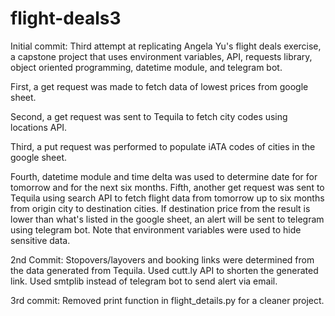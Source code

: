 # flight-deals3
Initial commit:
Third attempt at replicating Angela Yu's flight deals exercise, a capstone project that uses environment variables, API, requests library, object oriented programming,
datetime module, and telegram bot. 

First, a get request was made to fetch data of lowest prices from google sheet. 

Second, a get request was sent to Tequila to fetch city codes using locations API. 

Third, a put request was performed to populate iATA codes of cities in the google sheet. 

Fourth, datetime module and time delta was used to determine date for for tomorrow and for the next six months. Fifth, another get request was sent to Tequila using search API to fetch flight data from tomorrow up to six months from origin city to destination cities. If destination price from the result is lower than what's listed 
in the google sheet, an alert will be sent to telegram using telegram bot. Note that environment variables were used to hide sensitive data.

2nd Commit:
Stopovers/layovers and booking links were determined from the data generated from Tequila. Used cutt.ly API to shorten the generated link. 
Used smtplib instead of telegram bot to send alert via email. 

3rd commit:
Removed print function in flight_details.py for a cleaner project.
